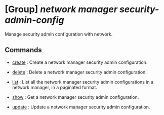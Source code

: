 # [Group] _network manager security-admin-config_

Manage security admin configuration with network.

## Commands

- [create](/Commands/network/manager/security-admin-config/_create.md)
: Create a network manager security admin configuration.

- [delete](/Commands/network/manager/security-admin-config/_delete.md)
: Delete a network manager security admin configuration.

- [list](/Commands/network/manager/security-admin-config/_list.md)
: List all the network manager security admin configurations in a network manager, in a paginated format.

- [show](/Commands/network/manager/security-admin-config/_show.md)
: Get a network manager security admin configuration.

- [update](/Commands/network/manager/security-admin-config/_update.md)
: Update a network manager security admin configuration.
